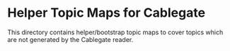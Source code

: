 
Helper Topic Maps for Cablegate
===============================

This directory contains helper/bootstrap topic maps to cover topics which are
not generated by the Cablegate reader.

